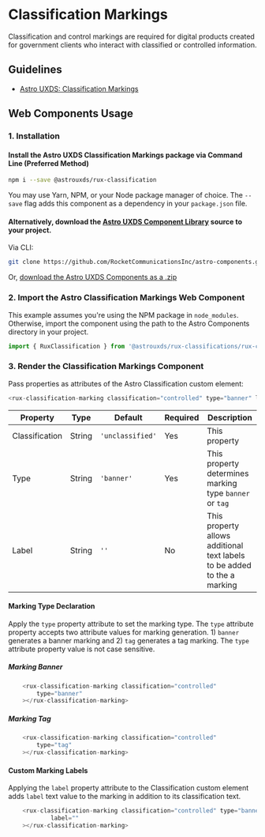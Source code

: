 # Classification Markings

Classification and control markings are required for digital products created for government clients who interact with classified or controlled information.

## Guidelines

- [Astro UXDS: Classification Markings](https://www.astrouxds.com/components/readme/)


## Web Components Usage

### 1. Installation

#### Install the Astro UXDS Classification Markings package via Command Line (Preferred Method)

```sh
npm i --save @astrouxds/rux-classification
```

You may use Yarn, NPM, or your Node package manager of choice. The `--save` flag adds this component as a dependency in your `package.json` file.

#### **Alternatively**, download the [Astro UXDS Component Library](https://github.com/RocketCommunicationsInc/astro-components/src/master/) source to your project.

Via CLI:

```sh
git clone https://github.com/RocketCommunicationsInc/astro-components.git
```

Or, [download the Astro UXDS Components as a .zip](https://github.com/RocketCommunicationsInc/astro-components/archive/master.zip)

### 2. Import the Astro Classification Markings Web Component

This example assumes you're using the NPM package in `node_modules`. Otherwise, import the component using the path to the Astro Components directory in your project.

```javascript
import { RuxClassification } from '@astrouxds/rux-classifications/rux-classification.js';
```

### 3. Render the Classification Markings Component

Pass properties as attributes of the Astro Classification custom element:

```javascript
<rux-classification-marking classification="controlled" type="banner" label=""></rux-classification-marking>
```

| Property       	| Type   	| Default  	| Required 	| Description 	|
|----------------	|--------	|----------	|----------	|-------------	|
| Classification 	| String 	| `'unclassified'`         	| Yes      	| This property            	|
| Type           	| String 	| `'banner'` 	| Yes      	| This property determines marking type `banner` or `tag`            	|
| Label         	| String 	| `''` 	| No      	| This property allows additional text labels to be added to the a marking           	|



#### Marking Type Declaration
 Apply the ```type``` property attribute to set the marking type. The `type` attribute property accepts two attribute values for marking generation. 1) `banner` generates a banner marking and 2) `tag` generates a tag marking. The ```type``` attribute property value is not case sensitive.

##### Marking Banner
```javascript
	<rux-classification-marking classification="controlled"
		type="banner"	
	></rux-classification-marking>
```

##### Marking Tag
```javascript
	<rux-classification-marking classification="controlled"
		type="tag"		
	></rux-classification-marking>
```

#### Custom Marking Labels
Applying the `label` property attribute to the Classification custom element adds `label` text value to the marking in addition to its classification text.

```javascript
	<rux-classification-marking classification="controlled" type="banner"
			label=""
	></rux-classification-marking>

```